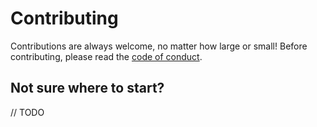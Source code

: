 
# Contributing

Contributions are always welcome, no matter how large or small! Before contributing, please read the [code of conduct](https://github.com/babel/babel/blob/master/CODE_OF_CONDUCT.md).

## Not sure where to start?

// TODO

